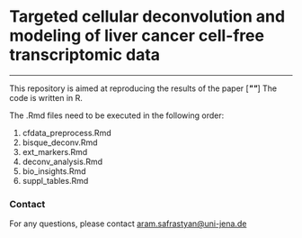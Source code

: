 # Targeted cellular deconvolution and modeling of liver cancer cell-free transcriptomic data

_____________________________________________

This repository is aimed at reproducing the results of the paper [***""***] The code is written in R. 

The .Rmd files need to be executed in the following order:

1. cfdata_preprocess.Rmd
2. bisque_deconv.Rmd
3. ext_markers.Rmd
4. deconv_analysis.Rmd
5. bio_insights.Rmd
6. suppl_tables.Rmd

### Contact
For any questions, please contact <aram.safrastyan@uni-jena.de>
